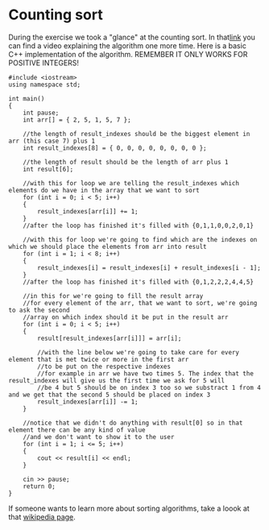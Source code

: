 Counting sort
=====================
During the exercise we took a "glance" at the counting sort.
In that[link](https://www.youtube.com/watch?v=o3FUC6l89tM) you can find a video explaining the algorithm one more time.
Here is a basic C++ implementation of the algorithm. REMEMBER IT ONLY WORKS FOR POSITIVE INTEGERS!

```
#include <iostream>
using namespace std;

int main()
{
	int pause;
	int arr[] = { 2, 5, 1, 5, 7 };
	
	//the length of result_indexes should be the biggest element in arr (this case 7) plus 1
	int result_indexes[8] = { 0, 0, 0, 0, 0, 0, 0, 0 };
	
	//the length of result should be the length of arr plus 1
	int result[6];

	//with this for loop we are telling the result_indexes which elements do we have in the array that we want to sort
	for (int i = 0; i < 5; i++)
	{
		result_indexes[arr[i]] += 1;
	}
	//after the loop has finished it's filled with {0,1,1,0,0,2,0,1}

	//with this for loop we're going to find which are the indexes on which we should place the elements from arr into result
	for (int i = 1; i < 8; i++)
	{
		result_indexes[i] = result_indexes[i] + result_indexes[i - 1];
	}
	//after the loop has finished it's filled with {0,1,2,2,2,4,4,5}

	//in this for we're going to fill the result array
	//for every element of the arr, that we want to sort, we're going to ask the second 
	//array on which index should it be put in the result arr
	for (int i = 0; i < 5; i++)
	{
		result[result_indexes[arr[i]]] = arr[i];
		
		//with the line below we're going to take care for every element that is met twice or more in the first arr
		//to be put on the respective indexes
		//for example in arr we have two times 5. The index that the result_indexes will give us the first time we ask for 5 will
		//be 4 but 5 should be on index 3 too so we substract 1 from 4 and we get that the second 5 should be placed on index 3
		result_indexes[arr[i]] -= 1;
	}

	//notice that we didn't do anything with result[0] so in that element there can be any kind of value
	//and we don't want to show it to the user
	for (int i = 1; i <= 5; i++)
	{
		cout << result[i] << endl;
	}

	cin >> pause;
	return 0;
}
```

If someone wants to learn more about sorting algorithms, take a loook at that [wikipedia page](http://en.wikipedia.org/wiki/Sorting_algorithm).